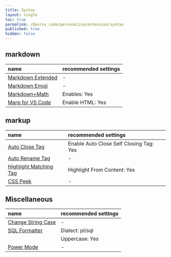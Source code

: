 ```yaml
---
title: Syntax
layout: single
toc: true
permalink: /dev/vs_code/personalize/extension/syntax
published: true
hidden: false
---
```


<head>
  <base target="_blank">
</head>



## markdown

| name | recommended settings |
| :-   | :-                   |
| [Markdown Extended](https://marketplace.visualstudio.com/items?itemName=jebbs.markdown-extended) | - |
| [Markdown Emoji](https://marketplace.visualstudio.com/items?itemName=bierner.markdown-emoji) | - |
| [Markdown+Math](https://marketplace.visualstudio.com/items?itemName=goessner.mdmath) | Enables: Yes |
| [Marp for VS Code](https://marketplace.visualstudio.com/items?itemName=marp-team.marp-vscode) | Enable HTML: Yes |



## markup

| name | recommended settings |
| :-   | :-                   |
| [Auto Close Tag](https://marketplace.visualstudio.com/items?itemName=formulahendry.auto-close-tag) | Enable Auto Close Self Closing Tag: Yes |
| [Auto Rename Tag](https://marketplace.visualstudio.com/items?itemName=formulahendry.auto-rename-tag) | - |
| [Highlight Matching Tag](https://marketplace.visualstudio.com/items?itemName=vincaslt.highlight-matching-tag) | Highlight From Content: Yes |
| [CSS Peek](https://marketplace.visualstudio.com/items?itemName=pranaygp.vscode-css-peek) | - |



## Miscellaneous

| name | recommended settings |
| :-   | :-                   |
| [Change String Case](https://marketplace.visualstudio.com/items?itemName=maximus136.change-string-case) | - |
| [SQL Formatter](https://marketplace.visualstudio.com/items?itemName=adpyke.vscode-sql-formatter) | Dialect: pl/sql |
| | Uppercase: Yes |
| [Power Mode](https://marketplace.visualstudio.com/items?itemName=hoovercj.vscode-power-mode) | - |
